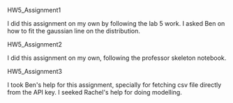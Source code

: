 HW5_Assignment1

I did this assignment on my own by following the lab 5 work. I asked Ben on how to fit the gaussian line on the distribution.

HW5_Assignment2

I did this assignment on my own, following the professor skeleton notebook.

HW5_Assignment3

I took Ben's help for this assignment, specially for fetching csv file directly from the API key.
I seeked Rachel's help for doing modelling.
